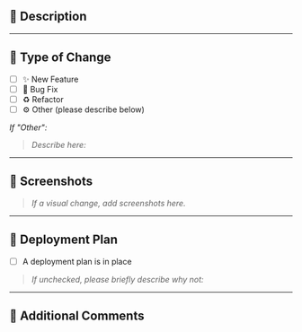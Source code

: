 ## 📝 Description

<!-- 
Briefly describe the issue this PR addresses and summarize the implementation details.
What problem does it solve? What approach was taken?
-->

---

## 🧰 Type of Change

<!-- Check all that apply -->

- [ ] ✨ New Feature
- [ ] 🐛 Bug Fix
- [ ] ♻️ Refactor
- [ ] ⚙️ Other (please describe below)

_If "Other":_

> _Describe here:_

---

## 📱 Screenshots

> _If a visual change, add screenshots here._

---

## 🚀 Deployment Plan

- [ ] A deployment plan is in place  
> _If unchecked, please briefly describe why not:_

---

## 💬 Additional Comments

<!-- 
Anything else reviewers should know? 
Add screenshots, notes, or links to relevant discussions if applicable.
-->